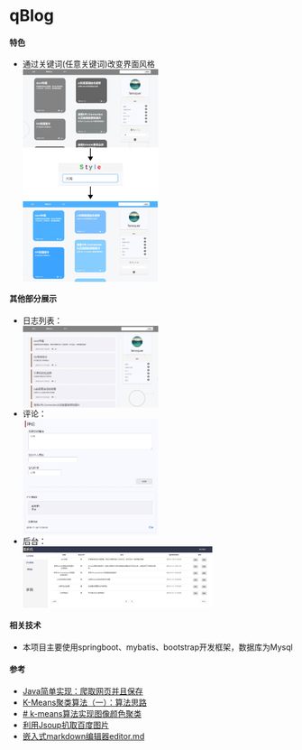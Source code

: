 ﻿# qBlog
#### 特色
- 通过关键词(任意关键词)改变界面风格<br><img src="https://github.com/fanxquer/qBlog/blob/master/readmeImage/1.jpg" width="50%" align=center>
#### 其他部分展示
- 日志列表：<br><img src="https://github.com/fanxquer/qBlog/blob/master/readmeImage/2.jpg" width="50%" align=center>
- 评论：<br><img src="https://github.com/fanxquer/qBlog/blob/master/readmeImage/3.jpg" width="50%" align=center>
- 后台：<br><img src="https://github.com/fanxquer/qBlog/blob/master/readmeImage/4.jpg" width="70%" align=center>
#### 相关技术
- 本项目主要使用springboot、mybatis、bootstrap开发框架，数据库为Mysql
#### 参考
- [Java简单实现：爬取网页并且保存](http://www.cnblogs.com/ywl925/p/3270875.html)
- [K-Means聚类算法（一）：算法思路](https://zhuanlan.zhihu.com/p/20432322)
- [# k-means算法实现图像颜色聚类](https://blog.csdn.net/muses_9/article/details/53118872)
- [利用Jsoup扒取百度图片](https://cloud.tencent.com/developer/article/1012611 "利用Jsoup扒取百度图片")
- [嵌入式markdown编辑器editor.md](http://pandao.github.io/editor.md/examples/)